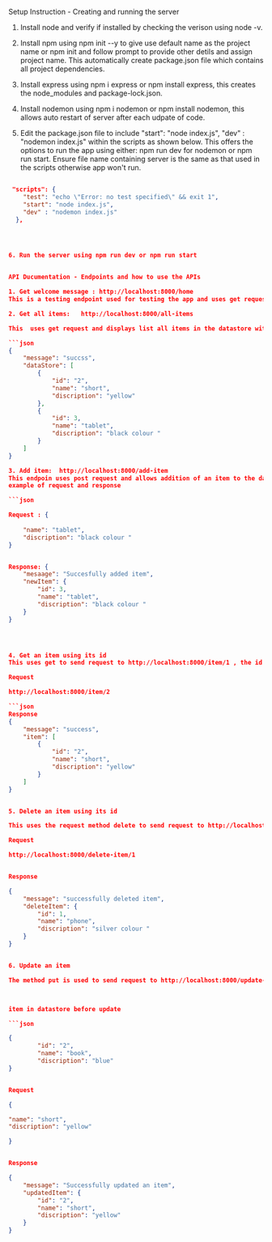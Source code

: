 Setup Instruction - Creating and running the server

1. Install node and verify if installed by checking the verison using node -v.

2. Install npm using npm init --y to give use default name as the project name or npm init and follow prompt to provide other detils and assign project name. This automatically create package.json file which contains all project dependencies.

3. Install express using npm i express or npm install express, this creates the node_modules and package-lock.json.

4. Install nodemon using npm i nodemon or npm install nodemon, this allows auto restart of server after each udpate of code.


5. Edit the package.json file  to include "start": "node index.js", "dev" : "nodemon index.js" within the scripts as shown below. This offers the options to run the app using either:  npm run dev for nodemon or npm run start. Ensure file name containing server is the same as that used in the scripts otherwise app won't run.

```json 

 "scripts": {
    "test": "echo \"Error: no test specified\" && exit 1",
    "start": "node index.js",
    "dev" : "nodemon index.js"
  },




6. Run the server using npm run dev or npm run start


API Ducumentation - Endpoints and how to use the APIs

1. Get welcome message : http://localhost:8000/home
This is a testing endpoint used for testing the app and uses get request to get the message 'Hello World'

2. Get all items:   http://localhost:8000/all-items

This  uses get request and displays list all items in the datastore with success message and code (200) and corresponding , example of response

```json 
{
    "message": "succss",
    "dataStore": [
        {
            "id": "2",
            "name": "short",
            "discription": "yellow"
        },
        {
            "id": 3,
            "name": "tablet",
            "discription": "black colour "
        }
    ]
}

3. Add item:  http://localhost:8000/add-item
This endpoin uses post request and allows addition of an item to the datastore, the name and discription of the item must be provided while the item id is automatically assiigned upon submission of the request. Success message is received as well as the item added. If any required data is not provided , it raises error and displays the code 400 with error message.
example of request and response 

```json

Request : {
    
    "name": "tablet",
    "discription": "black colour "
}


Response: {
    "mesaage": "Succesfully added item",
    "newItem": {
        "id": 3,
        "name": "tablet",
        "discription": "black colour "
    }
}




4. Get an item using its id 
This uses get to send request to http://localhost:8000/item/1 , the id of the item is passed as param to the endpoint. It returns success message and code with the item with the given id but If an item id is not provided or item not in datastore, error message and code 400 is diaplayed. example of request and response is shown below;

Request 

http://localhost:8000/item/2 

```json 
Response
{
    "message": "success",
    "item": [
        {
            "id": "2",
            "name": "short",
            "discription": "yellow"
        }
    ]
}


5. Delete an item using its id 

This uses the request method delete to send request to http://localhost:8000/delete-item/1 with the id of the item which returns the item deleted and sucess message and code (200) if successful. If item is not found, an erron message and code is disaplayed. example 

Request

http://localhost:8000/delete-item/1


Response

{
    "message": "successfully deleted item",
    "deleteItem": {
        "id": 1,
        "name": "phone",
        "discription": "silver colour "
    }
}


6. Update an item

The method put is used to send request to http://localhost:8000/update-item/2, with the id of the item to be updated. This updates the item in the datastore with the provided value(s) and display success message with code 200  and returns the item updated if successfull. Otherwise, sends error message and the code 400. 



item in datastore before update

```json 

{
        "id": "2",
        "name": "book",
        "discription": "blue"
}


Request 

{

"name": "short",
"discription": "yellow"

}


Response

{
    "message": "Successfully updated an item",
    "updatedItem": {
        "id": "2",
        "name": "short",
        "discription": "yellow"
    }
}



